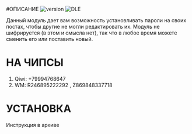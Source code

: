 #ОПИСАНИЕ 
![version](https://img.shields.io/badge/version-1.0-red.svg?style=flat-square "Version")
![DLE](https://img.shields.io/badge/DLE-10.x-green.svg?style=flat-square "DLE Version")

Данный модуль дает вам возможность установливать пароли на своих постах, чтобы другие не могли редактировать их. Модуль не шифрируется (в этом и смысла нет), так что в любое время можете сменить его или поставить новый.

# НА ЧИПСЫ
1. Qiwi: +79994768647
2. WM: R246895222292 , Z869848337718 

# УСТАНОВКА 
 Инструкция в архиве
